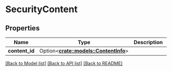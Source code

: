 # SecurityContent

## Properties

Name | Type | Description | Notes
------------ | ------------- | ------------- | -------------
**content_id** | Option<[**crate::models::ContentInfo**](ContentInfo.md)> |  | [optional]

[[Back to Model list]](../README.md#documentation-for-models) [[Back to API list]](../README.md#documentation-for-api-endpoints) [[Back to README]](../README.md)


